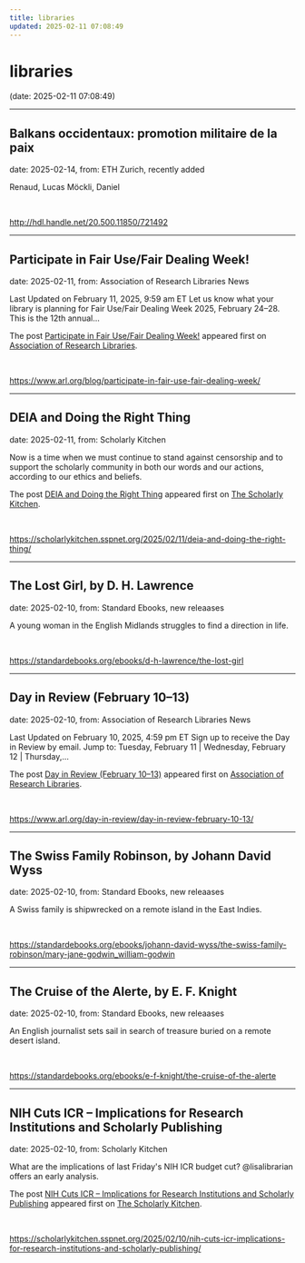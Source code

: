 ```yaml
---
title: libraries
updated: 2025-02-11 07:08:49
---
```


# libraries

(date: 2025-02-11 07:08:49)

---

## Balkans occidentaux: promotion militaire de la paix

date: 2025-02-14, from: ETH Zurich, recently added

Renaud, Lucas
Möckli, Daniel 

<br> 

<http://hdl.handle.net/20.500.11850/721492>

---

## Participate in Fair Use/Fair Dealing Week!

date: 2025-02-11, from: Association of Research Libraries News

<p>Last Updated on February 11, 2025, 9:59 am ET Let us know what your library is planning for Fair Use/Fair Dealing Week 2025, February 24–28. This is the 12th annual...</p>
<p>The post <a href="https://www.arl.org/blog/participate-in-fair-use-fair-dealing-week/">Participate in Fair Use/Fair Dealing Week!</a> appeared first on <a href="https://www.arl.org">Association of Research Libraries</a>.</p>
 

<br> 

<https://www.arl.org/blog/participate-in-fair-use-fair-dealing-week/>

---

## DEIA and Doing the Right Thing

date: 2025-02-11, from: Scholarly Kitchen

<p>Now is a time when we must continue to stand against censorship and to support the scholarly community in both our words and our actions, according to our ethics and beliefs. </p>
<p>The post <a href="https://scholarlykitchen.sspnet.org/2025/02/11/deia-and-doing-the-right-thing/">DEIA and Doing the Right Thing</a> appeared first on <a href="https://scholarlykitchen.sspnet.org">The Scholarly Kitchen</a>.</p>
 

<br> 

<https://scholarlykitchen.sspnet.org/2025/02/11/deia-and-doing-the-right-thing/>

---

## The Lost Girl, by D. H. Lawrence

date: 2025-02-10, from: Standard Ebooks, new releaases

A young woman in the English Midlands struggles to find a direction in life. 

<br> 

<https://standardebooks.org/ebooks/d-h-lawrence/the-lost-girl>

---

## Day in Review (February 10–13)

date: 2025-02-10, from: Association of Research Libraries News

<p>Last Updated on February 10, 2025, 4:59 pm ET Sign up to receive the Day in Review by email. Jump to: Tuesday, February 11 &#124; Wednesday, February 12 &#124; Thursday,...</p>
<p>The post <a href="https://www.arl.org/day-in-review/day-in-review-february-10-13/">Day in Review (February 10–13)</a> appeared first on <a href="https://www.arl.org">Association of Research Libraries</a>.</p>
 

<br> 

<https://www.arl.org/day-in-review/day-in-review-february-10-13/>

---

## The Swiss Family Robinson, by Johann David Wyss

date: 2025-02-10, from: Standard Ebooks, new releaases

A Swiss family is shipwrecked on a remote island in the East Indies. 

<br> 

<https://standardebooks.org/ebooks/johann-david-wyss/the-swiss-family-robinson/mary-jane-godwin_william-godwin>

---

## The Cruise of the Alerte, by E. F. Knight

date: 2025-02-10, from: Standard Ebooks, new releaases

An English journalist sets sail in search of treasure buried on a remote desert island. 

<br> 

<https://standardebooks.org/ebooks/e-f-knight/the-cruise-of-the-alerte>

---

## NIH Cuts ICR – Implications for Research Institutions and Scholarly Publishing

date: 2025-02-10, from: Scholarly Kitchen

<p>What are the implications of last Friday's NIH ICR budget cut? @lisalibrarian offers an early analysis. </p>
<p>The post <a href="https://scholarlykitchen.sspnet.org/2025/02/10/nih-cuts-icr-implications-for-research-institutions-and-scholarly-publishing/">NIH Cuts ICR &#8211; Implications for Research Institutions and Scholarly Publishing</a> appeared first on <a href="https://scholarlykitchen.sspnet.org">The Scholarly Kitchen</a>.</p>
 

<br> 

<https://scholarlykitchen.sspnet.org/2025/02/10/nih-cuts-icr-implications-for-research-institutions-and-scholarly-publishing/>

